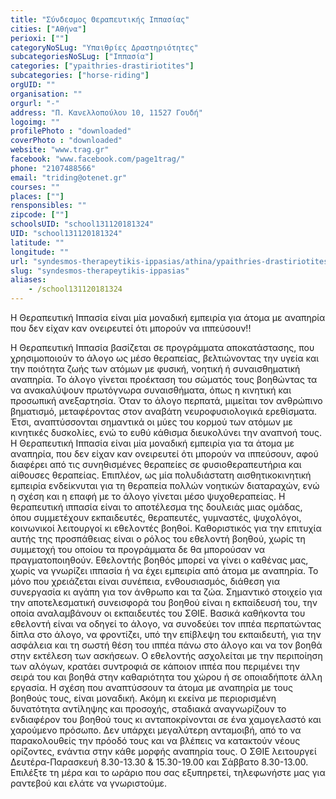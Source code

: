 ```yaml
---
title: "Σύνδεσμος Θεραπευτικής Ιππασίας"
cities: ["Αθήνα"]
perioxi: [""]
categoryNoSLug: "Υπαιθρίες Δραστηριότητες"
subcategoriesNoSLug: ["Ιππασία"]
categories: ["ypaithries-drastiriotites"]
subcategories: ["horse-riding"]
orgUID: ""
organisation: ""
orgurl: "-"
address: "Π. Κανελλοπούλου 10, 11527 Γουδή"
logoimg: ""
profilePhoto : "downloaded"
coverPhoto : "downloaded"
website: "www.trag.gr"
facebook: "www.facebook.com/page1trag/"
phone: "2107488566"
email: "triding@otenet.gr"
courses: ""
places: [""]
rensponsibles: ""
zipcode: [""]
schoolsUID: "school131120181324"
UID: "school131120181324"
latitude: ""
longitude: ""
url: "syndesmos-therapeytikis-ippasias/athina/ypaithries-drastiriotites/horse-riding"
slug: "syndesmos-therapeytikis-ippasias"
aliases:
    - /school131120181324
---
```



Η Θεραπευτική Ιππασία είναι μία μοναδική εμπειρία για άτομα με αναπηρία που δεν είχαν καν ονειρευτεί ότι μπορούν να ιππεύσουν!!

Η Θεραπευτική Ιππασία βασίζεται σε προγράμματα αποκατάστασης, που χρησιμοποιούν το άλογο ως μέσο θεραπείας, βελτιώνοντας την υγεία και την ποιότητα ζωής των ατόμων με φυσική, νοητική ή συναισθηματική αναπηρία. Το άλογο γίνεται προέκταση του σώματός τους βοηθώντας τα να ανακαλύψουν πρωτόγνωρα συναισθήματα, όπως η κινητική και προσωπική ανεξαρτησία. Όταν το άλογο περπατά, μιμείται τον ανθρώπινο βηματισμό, μεταφέροντας στον αναβάτη νευροφυσιολογικά ερεθίσματα. Έτσι, αναπτύσσονται σημαντικά οι μύες του κορμού των ατόμων με κινητικές δυσκολίες, ενώ το ευθύ κάθισμα διευκολύνει την αναπνοή τους. Η Θεραπευτική Ιππασία είναι μία μοναδική εμπειρία για τα άτομα με αναπηρία, που δεν είχαν καν ονειρευτεί ότι μπορούν να ιππεύσουν, αφού διαφέρει από τις συνηθισμένες θεραπείες σε φυσιοθεραπευτήρια και αίθουσες θεραπείας. Επιπλέον, ως μία πολυδιάστατη αισθητικοκινητική εμπειρία ενδείκνυται για τη θεραπεία πολλών νοητικών διαταραχών, ενώ η σχέση και η επαφή με το άλογο γίνεται μέσο ψυχοθεραπείας. Η θεραπευτική ιππασία είναι το αποτέλεσμα της δουλειάς μιας ομάδας, όπου συμμετέχουν εκπαιδευτές, θεραπευτές, γυμναστές, ψυχολόγοι, κοινωνικοί λειτουργοί κι εθελοντές βοηθοί. Καθοριστικός για την επιτυχία αυτής της προσπάθειας είναι ο ρόλος του εθελοντή βοηθού, χωρίς τη συμμετοχή του οποίου τα προγράμματα δε θα μπορούσαν να πραγματοποιηθούν. Εθελοντής βοηθός μπορεί να γίνει ο καθένας μας, χωρίς να γνωρίζει ιππασία ή να έχει εμπειρία από άτομα με αναπηρία. Το μόνο που χρειάζεται είναι συνέπεια, ενθουσιασμός, διάθεση για συνεργασία κι αγάπη για τον άνθρωπο και τα ζώα. Σημαντικό στοιχείο για την αποτελεσματική συνεισφορά του βοηθού είναι η εκπαίδευσή του, την οποία αναλαμβάνουν οι εκπαιδευτές του ΣΘΙΕ. Βασικά καθήκοντα του εθελοντή είναι να οδηγεί το άλογο, να συνοδεύει τον ιππέα περπατώντας δίπλα στο άλογο, να φροντίζει, υπό την επίβλεψη του εκπαιδευτή, για την ασφάλεια και τη σωστή θέση του ιππέα πάνω στο άλογο και να τον βοηθά στην εκτέλεση των ασκήσεων. Ο εθελοντής ασχολείται με την περιποίηση των αλόγων, κρατάει συντροφιά σε κάποιον ιππέα που περιμένει την σειρά του και βοηθά στην καθαριότητα του χώρου ή σε οποιαδήποτε άλλη εργασία. Η σχέση που αναπτύσσουν τα άτομα με αναπηρία με τους βοηθούς τους, είναι μοναδική. Ακόμη κι εκείνα με περιορισμένη δυνατότητα αντίληψης και προσοχής, σταδιακά αναγνωρίζουν το ενδιαφέρον του βοηθού τους κι ανταποκρίνονται σε ένα χαμογελαστό και χαρούμενο πρόσωπο. Δεν υπάρχει μεγαλύτερη ανταμοιβή, από το να παρακολουθείς την πρόοδό τους και να βλέπεις να κατακτούν νέους ορίζοντες, ενάντια στην κάθε μορφής αναπηρία τους. Ο ΣΘΙΕ λειτουργεί Δευτέρα-Παρασκευή 8.30-13.30 &amp; 15.30-19.00 και Σάββατο 8.30-13.00. Επιλέξτε τη μέρα και το ωράριο που σας εξυπηρετεί, τηλεφωνήστε μας για ραντεβού και ελάτε να γνωριστούμε.